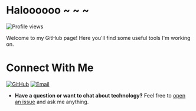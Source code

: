 # Haloooooo ~ ~ ~
![Profile views](https://komarev.com/ghpvc/?username=LamarckLab&color=brightgreen)


Welcome to my GitHub page! Here you'll find some useful tools I'm working on.

# Connect With Me
[![GitHub](https://img.shields.io/badge/GitHub-LamarckLab-black?style=flat-square&logo=github)](https://github.com/LamarckLab)
[![Email](https://img.shields.io/badge/Email-lamarckLab@163.com-red?style=flat-square&logo=gmail)](mailto:lamarckLab@163.com)

- **Have a question or want to chat about technology?** Feel free to [open an issue](https://github.com/LamarckLab/LamarckLab/issues) and ask me anything.

